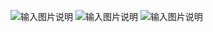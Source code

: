 ![输入图片说明](https://images.gitee.com/uploads/images/2021/0709/010710_4cbfa57b_5374751.png "屏幕截图.png")
![输入图片说明](https://images.gitee.com/uploads/images/2021/0709/002550_ed0b6040_5374751.png "屏幕截图.png")
![输入图片说明](https://images.gitee.com/uploads/images/2021/0709/002602_f1591401_5374751.png "屏幕截图.png")
